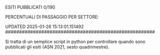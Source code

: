 ESITI PUBBLICATI 0/190 

PERCENTUALI DI PASSAGGIO PER SETTORE:

UPDATED 2025-01-26 15:13:01.151492
###################################################### 

Si tratta di un semplice script in python per controllare quando sono pubblicati gli esiti (ASN 2021, sesto quadrimestre).

